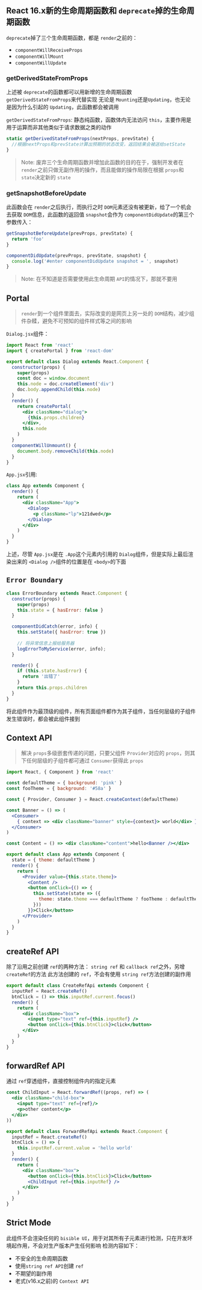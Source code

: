 ## React 16.x新的生命周期函数和 `deprecate`掉的生命周期函数

`deprecate`掉了三个生命周期函数，都是 `render`之前的：
- `componentWillReceiveProps`
- `componentWillMount`
- `componentWillUpdate`

### getDerivedStateFromProps

上述被 `deprecate`的函数都可以用新增的生命周期函数 `getDerivedStateFromProps`来代替实现
无论是 `Mounting`还是`Updating`，也无论是因为什么引起的 `Updating`，此函数都会被调用

`getDerivedStateFromProps`: 静态纯函数，函数体内无法访问 `this`，主要作用是用于运算而非其他类似于请求数据之类的动作
```js
static getDerivedStateFromProps(nextProps, prevState) {
  //根据nextProps和prevState计算出预期的状态改变，返回结果会被送给setState
}
```

>Note: 废弃三个生命周期函数并增加此函数的目的在于，强制开发者在 `render`之前只做无副作用的操作，而且能做的操作局限在根据 `props`和`state`决定新的 `state`

### getSnapshotBeforeUpdate

此函数会在 `render`之后执行，而执行之时 `DOM`元素还没有被更新，给了一个机会去获取 `DOM`信息，此函数的返回值 `snapshot`会作为 `componentDidUpdate`的第三个参数传入：
```js
getSnapshotBeforeUpdate(prevProps, prevState) {
  return 'foo'
}

componentDidUpdate(prevProps, prevState, snapshot) {
  console.log('#enter componentDidUpdate snapshot = ', snapshot)
}
```

>Note: 在不知道是否需要使用此生命周期 `API`的情况下，那就不要用

## Portal

>`render`到一个组件里面去，实际改变的是网页上另一处的 `DOM`结构，减少组件杂糅，避免不可预知的组件样式等之间的影响

`Dialog.jsx`组件：
```jsx
import React from 'react'
import { createPortal } from 'react-dom'

export default class Dialog extends React.Component {
  constructor(props) {
    super(props)
    const doc = window.document
    this.node = doc.createElement('div')
    doc.body.appendChild(this.node)
  }
  render() {
    return createPortal(
      <div className="dialog">
        {this.props.children}
      </div>,
      this.node
    )
  }
  componentWillUnmount() {
    document.body.removeChild(this.node)
  }
}
```

`App.jsx`引用:
```jsx
class App extends Component {
  render() {
    return (
      <div className="App">
        <Dialog>
          <p className="lp">121dwed</p>
        </Dialog>
      </div>
    )
  }
}
```
上述，尽管 `App.jsx`是在 `.App`这个元素内引用的 `Dialog`组件，但是实际上最后渲染出来的 `<Dialog />`组件的位置是在 `<body>`的下面

## `Error Boundary`

```jsx
class ErrorBoundary extends React.Component {
  constructor(props) {
    super(props)
    this.state = { hasError: false }
  }

  componentDidCatch(error, info) {
    this.setState({ hasError: true })
    
    // 将异常信息上报给服务器
    logErrorToMyService(error, info);
  }

  render() {
    if (this.state.hasError) {
      return '出错了'
    }
    return this.props.children
  }
}
```

将此组件作为最顶级的组件，所有页面组件都作为其子组件，当任何层级的子组件发生错误时，都会被此组件接到

## Context API

>解决 `props`多级嵌套传递的问题，只要父组件 `Provider`对应的 `props`，则其下任何层级的子组件都可通过 `Consumer`获得此 `props`

```jsx
import React, { Component } from 'react'

const defaultTheme = { background: 'pink' }
const fooTheme = { background: '#58a' }

const { Provider, Consumer } = React.createContext(defaultTheme)

const Banner = () => (
  <Consumer>
    { context => <div className="banner" style={context}> world</div> }
  </Consumer>
)

const Content = () => <div className="content">hello<Banner /></div>

export default class App extends Component {
  state = { theme: defaultTheme }
  render() {
    return (
      <Provider value={this.state.theme}>
        <Content />
        <button onClick={() => {
          this.setState(state => ({
            theme: state.theme === defaultTheme ? fooTheme : defaultTheme
          }))
        }}>Click</button>
      </Provider>
    )
  }
}
```

## createRef API

除了沿用之前创建 `ref`的两种方法： `string ref` 和 `callback ref`之外，另增 `createRef`的方法
此方法创建的 `ref`，不会有使用 `string ref`方法创建的副作用

```jsx
export default class CreateRefApi extends Component {
  inputRef = React.createRef()
  btnClick = () => this.inputRef.current.focus()
  render() {
    return (
      <div className="box">
        <input type="text" ref={this.inputRef} />
        <button onClick={this.btnClick}>click</button>
      </div>
    )
  }
}
```

## forwardRef API

通过 `ref`穿透组件，直接控制组件内的指定元素

```jsx
const ChildInput = React.forwardRef((props, ref) => (
  <div className="child-box">
    <input type="text" ref={ref}/>
    <p>other content</p>
  </div>
))

export default class ForwardRefApi extends React.Component {
  inputRef = React.createRef()
  btnClick = () => {
    this.inputRef.current.value = 'hello world'
  }
  render() {
    return (
      <div className="box">
        <button onClick={this.btnClick}>Click</button>
        <ChildInput ref={this.inputRef} />
      </div>
    )
  }
}
```

## Strict Mode

此组件不会渲染任何的 `bisible UI`，用于对其所有子元素进行检测，只在开发环境起作用，不会对生产版本产生任何影响
检测内容如下：

- 不安全的生命周期函数
- 使用`string ref API`创建 `ref`
- 不期望的副作用
- 老式(v16.x之前)的 `Context API`